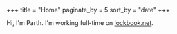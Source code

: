 +++
title = "Home"
paginate_by = 5
sort_by = "date"
+++

Hi, I'm Parth. I'm working full-time on [lockbook.net](https://lockbook.net).
